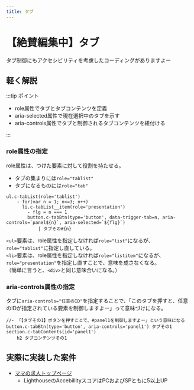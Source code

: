 ```yaml
---
title: タブ
---
```


# 【絶賛編集中】タブ
タブ制御にもアクセシビリティを考慮したコーディングがありますよー

## 軽く解説

:::tip ポイント

* role属性でタブとタブコンテンツを定義
* aria-selected属性で現在選択中のタブを示す
* aria-controls属性でタブと制御されるタブコンテンツを紐付ける

:::

### role属性の指定

role属性は、つけた要素に対して役割を持たせる。  

* タブの集まりには`role="tablist"`
* タブになるものには`role="tab"`

```pug
ul.c-tabList(role='tablist')
    - for(var n = 1; n<=3; n++)
      li.c-tabList__item(role='presentation')
        - flg = n === 1
        button.c-tabBtn(type='button', data-trigger-tab=n, aria-controls=`panel${n}`, aria-selected=`${flg}`)
            | タブその#{n}
```

`<ul>`要素は、role属性を指定しなければ`role="list"`になるが、`role="tablist"`に指定し直している。  
`<li>`要素は、role属性を指定しなければ`role="listitem"`になるが、`role="presentation"`を指定し直すことで、意味を成さなくなる。  
（簡単に言うと、`<div>`と同じ意味合いになる。）

### aria-controls属性の指定
タブに`aria-controls="任意のID"`を指定することで、「このタブを押すと、任意のIDが指定されている要素を制御しますよー」って意味づけになる。  

```pug
//- 「【タブその1】ボタンを押すことで、#panel1を制御しますよー」という意味になる
button.c-tabBtn(type='button', aria-controls='panel1') タブその1
section.c-tabContents(id='panel1')
    h2 タブコンテンツその1
```



## 実際に実装した案件

* [ママの求人トップページ](https://mama-9jin.com/)
    * LighthouseのAccebillityスコアはPCおよびSPともに5以上UP